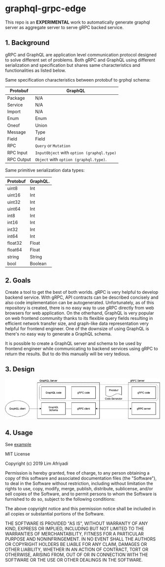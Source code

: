 # graphql-grpc-edge

This repo is an **EXPERIMENTAL** work to automatically generate graphql server
as aggregate server to serve gRPC backed service.

## 1. Background

gRPC and GraphQL are application level communication protocol designed to solve different set of problems. Both gRPC and GraphQL using different serialization and specification but shares same characteristics and functionalities as listed below.

Same specification characteristics between protobuf to grphql schema:

|  Protobuf   | GraphQL                                    |
|-------------|--------------------------------------------|
|  Package    | N/A                                        |
|  Service    | N/A                                        |
|  Import     | N/A                                        |
|  Enum       | Enum                                       |
|  Oneof      | Union                                      |
|  Message    | Type                                       |
|  Field      | Field                                      |
|  RPC        | `Query` or `Mutation`                      |
|  RPC Input  | `InputObject` with `option (graphql.type)` |
|  RPC Output | `Object` with `option (graphql.type)`.     |

Same primitive serialization data types:

| Protobuf | GraphQL. |
|----------|----------|
| uint8    | Int      |
| uint16   | Int      |
| uint32   | Int      |
| uint64   | Int      |
| int8     | Int      |
| int16    | Int      |
| int32    | Int      |
| int64    | Int      |
| float32  | Float    |
| float64  | Float    |
| string   | String   |
| bool     | Boolean  |

## 2. Goals

Create a tool to get the best of both worlds. gRPC is very helpful to develop backend service. With gRPC, API contracts can be described concisely and also code implementation can be autogenerated. Unfortunately, as of this repository is created, there is no easy way to use gRPC directly from web browsers for web application. On the otherhand, GraphQL is very popular on web frontend community thanks to its flexible query fields resulting in efficient network transfer size, and graph-like data representation very helpful for frontend engineer. One of the downsize of using GraphQL is there's no easy way to generate a GraphQL schema.

It is possible to create a GraphQL server and schema to be used by frontend engineer while communicating to backend services using gRPC to return the results. But to do this manually will be very tedious.

## 3. Design

![Design diagram](docs/diagram.png)

## 4. Usage

See [example](example)

MIT License

Copyright (c) 2019 Lim Afriyadi

Permission is hereby granted, free of charge, to any person obtaining a copy
of this software and associated documentation files (the "Software"), to deal
in the Software without restriction, including without limitation the rights
to use, copy, modify, merge, publish, distribute, sublicense, and/or sell
copies of the Software, and to permit persons to whom the Software is
furnished to do so, subject to the following conditions:

The above copyright notice and this permission notice shall be included in all
copies or substantial portions of the Software.

THE SOFTWARE IS PROVIDED "AS IS", WITHOUT WARRANTY OF ANY KIND, EXPRESS OR
IMPLIED, INCLUDING BUT NOT LIMITED TO THE WARRANTIES OF MERCHANTABILITY,
FITNESS FOR A PARTICULAR PURPOSE AND NONINFRINGEMENT. IN NO EVENT SHALL THE
AUTHORS OR COPYRIGHT HOLDERS BE LIABLE FOR ANY CLAIM, DAMAGES OR OTHER
LIABILITY, WHETHER IN AN ACTION OF CONTRACT, TORT OR OTHERWISE, ARISING FROM,
OUT OF OR IN CONNECTION WITH THE SOFTWARE OR THE USE OR OTHER DEALINGS IN THE
SOFTWARE.
